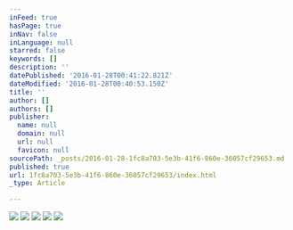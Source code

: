 ```yaml
---
inFeed: true
hasPage: true
inNav: false
inLanguage: null
starred: false
keywords: []
description: ''
datePublished: '2016-01-28T00:41:22.821Z'
dateModified: '2016-01-28T00:40:53.150Z'
title: ''
author: []
authors: []
publisher:
  name: null
  domain: null
  url: null
  favicon: null
sourcePath: _posts/2016-01-28-1fc8a703-5e3b-41f6-860e-36057cf29653.md
published: true
url: 1fc8a703-5e3b-41f6-860e-36057cf29653/index.html
_type: Article

---
```

![](https://the-grid-user-content.s3-us-west-2.amazonaws.com/e61afb0e-7666-49f4-94e2-4973b602794c.jpg)
![](https://the-grid-user-content.s3-us-west-2.amazonaws.com/42d1cbb9-ff9a-430a-a480-0ecf23f74f35.jpg)
![](https://the-grid-user-content.s3-us-west-2.amazonaws.com/1fad82d7-bfed-4728-a873-de7d90e05822.jpg)
![](https://the-grid-user-content.s3-us-west-2.amazonaws.com/442cd64c-146e-47b9-b987-558570a1856a.jpg)
![](https://the-grid-user-content.s3-us-west-2.amazonaws.com/1a09e7a8-33f8-4d0d-87c2-7f85b22c47c6.jpg)